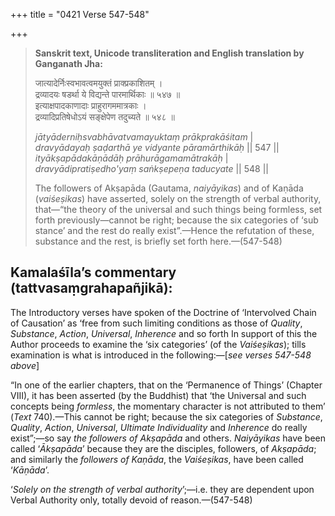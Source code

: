 +++
title = "0421 Verse 547-548"

+++
> **Sanskrit text, Unicode transliteration and English translation by Ganganath Jha:** 
>
> जात्यादेर्निःस्वभावत्वमयुक्तं प्राक्प्रकाशितम् ।  
> द्रव्यादयः षडर्था ये विद्यन्ते पारमार्थिकाः ॥ ५४७ ॥  
> इत्याक्षपादकाणादाः प्राहुरागममात्रकाः ।  
> द्रव्यादिप्रतिषेधोऽयं सङ्क्षेपेण तदुच्यते ॥ ५४८ ॥ 
>
> *jātyāderniḥsvabhāvatvamayuktaṃ prākprakāśitam* \|  
> *dravyādayaḥ ṣaḍarthā ye vidyante pāramārthikāḥ* \|\| 547 \|\|  
> *ityākṣapādakāṇādāḥ prāhurāgamamātrakāḥ* \|  
> *dravyādipratiṣedho'yaṃ saṅkṣepeṇa taducyate* \|\| 548 \|\| 
>
> The followers of Akṣapāda (Gautama, *naiyāyikas*) and of Kaṇāda (*vaiśeṣikas*) have asserted, solely on the strength of verbal authority, that—“the theory of the universal and such things being formless, set forth previously—cannot be right; because the six categories of ‘sub stance’ and the rest do really exist”.—Hence the refutation of these, substance and the rest, is briefly set forth here.—(547-548)



## Kamalaśīla’s commentary (tattvasaṃgrahapañjikā):

The Introductory verses have spoken of the Doctrine of ‘Intervolved Chain of Causation’ as ‘free from such limiting conditions as those of *Quality*, *Substance*, *Action*, *Universal*, *Inherence* and so forth In support of this the Author proceeds to examine the ‘six categories’ (of the *Vaiśeṣikas*); tills examination is what is introduced in the following:—[*see verses 547-548 above*]

“In one of the earlier chapters, that on the ‘Permanence of Things’ (Chapter VIII), it has been asserted (by the Buddhist) that ‘the Universal and such concepts being *formless*, the momentary character is not attributed to them’ (*Text* 740).—This cannot be right; because the six categories of *Substance*, *Quality*, *Action*, *Universal*, *Ultimate Individuality* and *Inherence* do really exist”;—so say *the followers of Akṣapāda* and others. *Naiyāyikas* have been called ‘*Ākṣapāda*’ because they are the disciples, followers, of *Akṣapāda*; and similarly the *followers of Kaṇāda*, the *Vaiśeṣikas*, have been called ‘*Kāṇāda*’.

‘*Solely on the strength of verbal authority*’;—i.e. they are dependent upon Verbal Authority only, totally devoid of reason.—(547-548)


